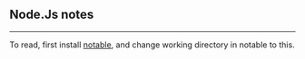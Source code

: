 ## Node.Js notes
---
To read, first install [notable](https://notable.app/), and change working directory in notable to this.
